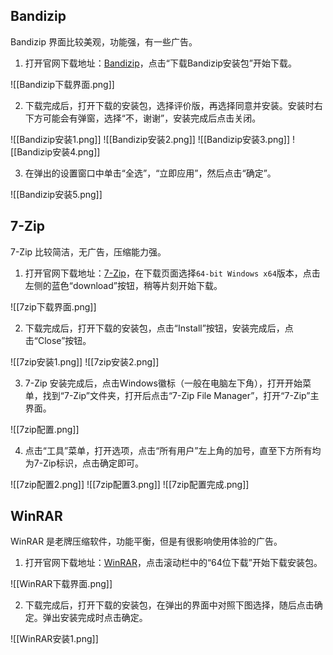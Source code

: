## Bandizip

Bandizip 界面比较美观，功能强，有一些广告。

1. 打开官网下载地址：[Bandizip](https://www.bandisoft.com/bandizip/)，点击“下载Bandizip安装包”开始下载。

![[Bandizip下载界面.png]]

2. 下载完成后，打开下载的安装包，选择评价版，再选择同意并安装。安装时右下方可能会有弹窗，选择“不，谢谢”，安装完成后点击关闭。

![[Bandizip安装1.png]]
![[Bandizip安装2.png]]
![[Bandizip安装3.png]]
![[Bandizip安装4.png]]

3. 在弹出的设置窗口中单击“全选”，“立即应用”，然后点击“确定”。

![[Bandizip安装5.png]]

## 7-Zip

7-Zip 比较简洁，无广告，压缩能力强。

1. 打开官网下载地址：[7-Zip](https://www.7-zip.org/download.html)，在下载页面选择`64-bit Windows x64`版本，点击左侧的蓝色“download”按钮，稍等片刻开始下载。

![[7zip下载界面.png]]

2. 下载完成后，打开下载的安装包，点击“Install”按钮，安装完成后，点击“Close”按钮。

![[7zip安装1.png]]
![[7zip安装2.png]]

3. 7-Zip 安装完成后，点击Windows徽标（一般在电脑左下角），打开开始菜单，找到“7-Zip”文件夹，打开后点击“7-Zip File Manager”，打开“7-Zip”主界面。

![[7zip配置.png]]

4. 点击“工具”菜单，打开选项，点击“所有用户”左上角的加号，直至下方所有均为7-Zip标识，点击确定即可。

![[7zip配置2.png]]
![[7zip配置3.png]]
![[7zip配置完成.png]]

## WinRAR

WinRAR 是老牌压缩软件，功能平衡，但是有很影响使用体验的广告。

1. 打开官网下载地址：[WinRAR](https://www.winrar.com.cn/)，点击滚动栏中的“64位下载”开始下载安装包。

![[WinRAR下载界面.png]]

2. 下载完成后，打开下载的安装包，在弹出的界面中对照下图选择，随后点击确定。弹出安装完成时点击确定。

![[WinRAR安装1.png]]

